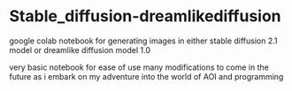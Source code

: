 # Stable_diffusion-dreamlikediffusion
google colab notebook for generating images in either stable diffusion 2.1 model or dreamlike diffusion model 1.0

very basic notebook for ease of use
many modifications to come in the future as i embark on my adventure into the world of AOI and programming
